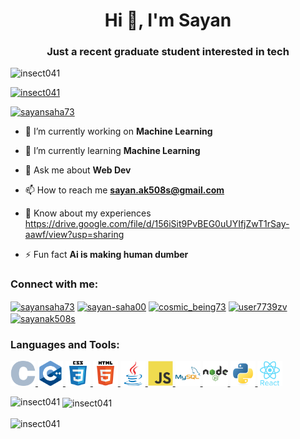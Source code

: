 <h1 align="center">Hi 👋, I'm Sayan</h1>
<h3 align="center">Just a recent graduate student interested in tech</h3>

<p align="left"> <img src="https://komarev.com/ghpvc/?username=insect041&label=Profile%20views&color=0e75b6&style=flat" alt="insect041" /> </p>

<p align="left"> <a href="https://github.com/ryo-ma/github-profile-trophy"><img src="https://github-profile-trophy.vercel.app/?username=insect041" alt="insect041" /></a> </p>

<p align="left"> <a href="https://twitter.com/sayansaha73" target="blank"><img src="https://img.shields.io/twitter/follow/sayansaha73?logo=twitter&style=for-the-badge" alt="sayansaha73" /></a> </p>

- 🔭 I’m currently working on **Machine Learning**

- 🌱 I’m currently learning **Machine Learning**

- 💬 Ask me about **Web Dev**

- 📫 How to reach me **sayan.ak508s@gmail.com**

- 📄 Know about my experiences https://drive.google.com/file/d/156iSit9PvBEG0uUYIfjZwT1rSay-aawf/view?usp=sharing

- ⚡ Fun fact **Ai is making human dumber**

<h3 align="left">Connect with me:</h3>
<p align="left">
<a href="https://twitter.com/sayansaha73" target="blank"><img align="center" src="https://raw.githubusercontent.com/rahuldkjain/github-profile-readme-generator/master/src/images/icons/Social/twitter.svg" alt="sayansaha73" height="30" width="40" /></a>
<a href="https://linkedin.com/in/sayan-saha00" target="blank"><img align="center" src="https://raw.githubusercontent.com/rahuldkjain/github-profile-readme-generator/master/src/images/icons/Social/linked-in-alt.svg" alt="sayan-saha00" height="30" width="40" /></a>
<a href="https://instagram.com/cosmic_being73" target="blank"><img align="center" src="https://raw.githubusercontent.com/rahuldkjain/github-profile-readme-generator/master/src/images/icons/Social/instagram.svg" alt="cosmic_being73" height="30" width="40" /></a>
<a href="https://www.leetcode.com/user7739zv" target="blank"><img align="center" src="https://raw.githubusercontent.com/rahuldkjain/github-profile-readme-generator/master/src/images/icons/Social/leet-code.svg" alt="user7739zv" height="30" width="40" /></a>
<a href="https://auth.geeksforgeeks.org/user/sayanak508s" target="blank"><img align="center" src="https://raw.githubusercontent.com/rahuldkjain/github-profile-readme-generator/master/src/images/icons/Social/geeks-for-geeks.svg" alt="sayanak508s" height="30" width="40" /></a>
</p>

<h3 align="left">Languages and Tools:</h3>
<p align="left"> <a href="https://www.cprogramming.com/" target="_blank" rel="noreferrer"> <img src="https://raw.githubusercontent.com/devicons/devicon/master/icons/c/c-original.svg" alt="c" width="40" height="40"/> </a> <a href="https://www.w3schools.com/cpp/" target="_blank" rel="noreferrer"> <img src="https://raw.githubusercontent.com/devicons/devicon/master/icons/cplusplus/cplusplus-original.svg" alt="cplusplus" width="40" height="40"/> </a> <a href="https://www.w3schools.com/css/" target="_blank" rel="noreferrer"> <img src="https://raw.githubusercontent.com/devicons/devicon/master/icons/css3/css3-original-wordmark.svg" alt="css3" width="40" height="40"/> </a> <a href="https://www.w3.org/html/" target="_blank" rel="noreferrer"> <img src="https://raw.githubusercontent.com/devicons/devicon/master/icons/html5/html5-original-wordmark.svg" alt="html5" width="40" height="40"/> </a> <a href="https://www.java.com" target="_blank" rel="noreferrer"> <img src="https://raw.githubusercontent.com/devicons/devicon/master/icons/java/java-original.svg" alt="java" width="40" height="40"/> </a> <a href="https://developer.mozilla.org/en-US/docs/Web/JavaScript" target="_blank" rel="noreferrer"> <img src="https://raw.githubusercontent.com/devicons/devicon/master/icons/javascript/javascript-original.svg" alt="javascript" width="40" height="40"/> </a> <a href="https://www.mysql.com/" target="_blank" rel="noreferrer"> <img src="https://raw.githubusercontent.com/devicons/devicon/master/icons/mysql/mysql-original-wordmark.svg" alt="mysql" width="40" height="40"/> </a> <a href="https://nodejs.org" target="_blank" rel="noreferrer"> <img src="https://raw.githubusercontent.com/devicons/devicon/master/icons/nodejs/nodejs-original-wordmark.svg" alt="nodejs" width="40" height="40"/> </a> <a href="https://www.python.org" target="_blank" rel="noreferrer"> <img src="https://raw.githubusercontent.com/devicons/devicon/master/icons/python/python-original.svg" alt="python" width="40" height="40"/> </a> <a href="https://reactjs.org/" target="_blank" rel="noreferrer"> <img src="https://raw.githubusercontent.com/devicons/devicon/master/icons/react/react-original-wordmark.svg" alt="react" width="40" height="40"/> </a> </p>

<p><img align="left" src="https://github-readme-stats.vercel.app/api/top-langs?username=insect041&show_icons=true&locale=en&layout=compact" alt="insect041" /></p>

<p>&nbsp;<img align="center" src="https://github-readme-stats.vercel.app/api?username=insect041&show_icons=true&locale=en" alt="insect041" /></p>

<p><img align="center" src="https://github-readme-streak-stats.herokuapp.com/?user=insect041&" alt="insect041" /></p>
